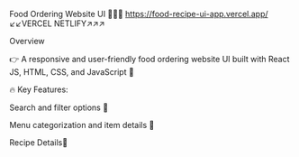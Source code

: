 Food Ordering Website UI 🍴👨‍🍳
https://food-recipe-ui-app.vercel.app/     ↙️↙️VERCEL      NETLIFY↗️↗️↗️


Overview


👉 A responsive and user-friendly food ordering website UI built with React JS, HTML, CSS, and JavaScript 🚀



🔥 Key Features:


Search and filter options 🎯


Menu categorization and item details 🍔


Recipe Details🧾
